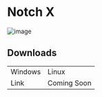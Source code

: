 # Notch X

![image](https://user-images.githubusercontent.com/64083352/146631829-9ab55233-83ef-4c56-9a20-8275aee4fde9.png)

## Downloads
<table>
<tr>
<td>Windows</td>
<td>Linux</td>
</tr>
<tr>
<td>Link</td>
<td>Coming Soon</td>
</tr>
</table>

